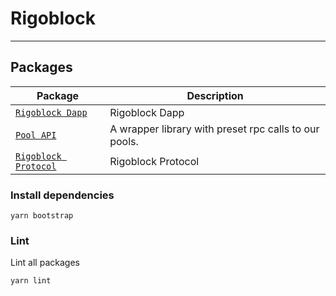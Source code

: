 # Rigoblock

---




## Packages

| Package                                                         | Description                                                      |
| --------------------------------------------------------------- | ---------------------------------------------------------------- |
| [`Rigoblock Dapp`](/packages/rigoblock-dapp)                    | Rigoblock Dapp                                                   |
| [`Pool API`](/packages/rigoblock-pool-api)                      | A wrapper library with preset rpc calls to our pools.            |
| [`Rigoblock Protocol`](/packages/rigoblock-protocol)            | Rigoblock Protocol                                               |



### Install dependencies

```
yarn bootstrap
```


### Lint

Lint all packages

```bash
yarn lint
```
